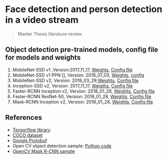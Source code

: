 # Face detection and person detection in a video stream
> Master Thesis literature review 

## Object detection pre-trained models, config file for models and weights
1. MobileNet-SSD v1 ,Version:2017_11_17, [Weights](http://download.tensorflow.org/models/object_detection/ssd_mobilenet_v1_coco_2017_11_17.tar.gz), [Config file](https://github.com/opencv/opencv_extra/blob/master/testdata/dnn/ssd_mobilenet_v1_coco_2017_11_17.pbtxt)
2. MobileNet-SSD v1 PPN [], Version: 2018_07_03, [Weights](http://download.tensorflow.org/models/object_detection/ssd_mobilenet_v1_ppn_shared_box_predictor_300x300_coco14_sync_2018_07_03.tar.gz), [config](https://github.com/opencv/opencv_extra/blob/master/testdata/dnn/ssd_mobilenet_v1_ppn_coco.pbtxt)
3. MobileNet-SSD v2, Version: 2018_03_29,[Weights](http://download.tensorflow.org/models/object_detection/ssd_mobilenet_v2_coco_2018_03_29.tar.gz), [Config file](https://github.com/opencv/opencv_extra/blob/master/testdata/dnn/ssd_mobilenet_v2_coco_2018_03_29.pbtxt)
4. Inception-SSD v2, Version: 2017_11_17, [Weigths](http://download.tensorflow.org/models/object_detection/ssd_inception_v2_coco_2017_11_17.tar.gz), [Config file](https://github.com/opencv/opencv_extra/blob/master/testdata/dnn/ssd_inception_v2_coco_2017_11_17.pbtxt)
5. Faster-RCNN Inception v2, Version: 2018_01_28, [Weights](http://download.tensorflow.org/models/object_detection/faster_rcnn_inception_v2_coco_2018_01_28.tar.gz), [Config file](https://github.com/opencv/opencv_extra/blob/master/testdata/dnn/faster_rcnn_inception_v2_coco_2018_01_28.pbtxt)
6. Faster-RCNN ResNet-50, Version: 2018_01_28, [Weights](http://download.tensorflow.org/models/object_detection/faster_rcnn_resnet50_coco_2018_01_28.tar.gz), [Config file](https://github.com/opencv/opencv_extra/blob/master/testdata/dnn/faster_rcnn_resnet50_coco_2018_01_28.pbtxt)
7. Mask-RCNN Inception v2, Version: 2018_01_28, [Weights](http://download.tensorflow.org/models/object_detection/mask_rcnn_inception_v2_coco_2018_01_28.tar.gz), [Config file](https://github.com/opencv/opencv_extra/blob/master/testdata/dnn/mask_rcnn_inception_v2_coco_2018_01_28.pbtxt)


## References
- [Tensorflow library](https://www.tensorflow.org/)
- [COCO dataset](http://cocodataset.org/#home)
- [Google Protobuf](https://developers.google.com/protocol-buffers/)
- Open CV object detection sample: [Python code](https://github.com/opencv/opencv/blob/master/samples/dnn/object_detection.py)
- [OpenCV Mask R-CNN sample](https://github.com/opencv/opencv/blob/master/samples/dnn/mask_rcnn.py) 


